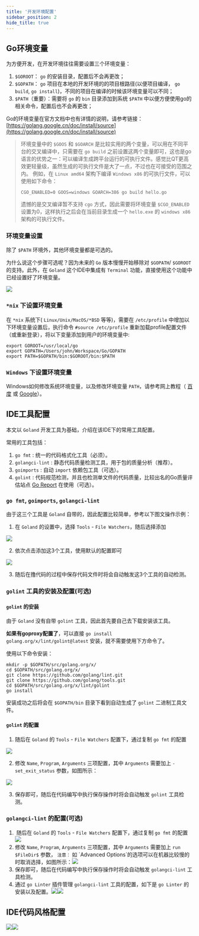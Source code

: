 ```yaml
---
title: '开发环境配置'
sidebar_position: 2
hide_title: true
---
```


## Go环境变量

为方便开发，在开发环境往往需要设置三个环境变量：

1. `$GOROOT`： `go` 的安装目录，配置后不会再更改；
2. `$GOPATH`： `go` 项目在本地的开发环境的的项目根路径(以便项目编译， `go build`, `go install`)，不同的项目在编译的时候该环境变量可以不同；
3. `$PATH`（重要）：需要将 `go` 的 `bin` 目录添加到系统 `$PATH` 中以便方便使用go的相关命令，配置后也不会再更改；

Go的环境变量在官方文档中也有详情的说明，请参考链接： [https://golang.google.cn/doc/install/source](https://golang.google.cn/doc/install/source)

> 环境变量中的 `$GOOS` 和 `$GOARCH` 是比较实用的两个变量，可以用在不同平台的交叉编译中，只需要在 `go build` 之前设置这两个变量即可，这也是go语言的优势之一：可以编译生成跨平台运行的可执行文件。感觉比QT更高效更轻量级，虽然生成的可执行文件是大了一点，不过也在可接受的范围之内。 例如，在 `Linux amd64` 架构下编译 `Windows x86` 的可执行文件，可以使用如下命令：
>
> ```
> CGO_ENABLED=0 GOOS=windows GOARCH=386 go build hello.go
> ```
>
> 遗憾的是交叉编译暂不支持 `cgo` 方式，因此需要将环境变量 `$CGO_ENABLED` 设置为0，这样执行之后会在当前目录生成一个 `hello.exe` 的 `windows x86` 架构的可执行文件。

### 环境变量设置

除了 `$PATH` 环境外，其他环境变量都是可选的。

为什么说这个步骤可选呢？因为未来的 `Go` 版本慢慢开始移除对 `$GOPATH`/ `$GOROOT` 的支持。此外，在 `Goland` 这个IDE中集成有 `Terminal` 功能，直接使用这个功能中已经设置好了环境变量。

![](/markdown/05384e323c8cec76f4d7f3d4e1c77662.png)

### `*nix` 下设置环境变量

在 `*nix` 系统下( `Linux/Unix/MacOS/*BSD` 等等)，需要在 `/etc/profile` 中增加以下环境变量设置后，执行命令 `#source /etc/profile` 重新加载profile配置文件（或重新登录），将以下变量添加到用户的环境变量中:

```
export GOROOT=/usr/local/go
export GOPATH=/Users/john/Workspace/Go/GOPATH
export PATH=$GOPATH/bin:$GOROOT/bin:$PATH
```

### `Windows` 下设置环境变量

Windows如何修改系统环境变量，以及修改环境变量 `PATH`，请参考网上教程（ [百度](https://www.baidu.com/s?wd=Windows%20%E4%BF%AE%E6%94%B9%E7%B3%BB%E7%BB%9F%E7%8E%AF%E5%A2%83%E5%8F%98%E9%87%8F%20PATH) 或 [Google](https://www.google.com/search?q=Windows+修改系统环境变量+PATH)）。

## IDE工具配置

本文以 `Goland` 开发工具为基础，介绍在该IDE下的常用工具配置。

常用的工具包括：

1. `go fmt` : 统一的代码格式化工具（必须）。
2. `golangci-lint` : 静态代码质量检测工具，用于包的质量分析（推荐）。
3. `goimports` : 自动 `import` 依赖包工具（可选）。
4. `golint` : 代码规范检测，并且也检测单文件的代码质量，比较出名的Go质量评估站点 [Go Report](https://goreportcard.com) 在使用（可选）。

### `go fmt`, `goimports`, `golangci-lint`

由于这三个工具是 `Goland` 自带的，因此配置比较简单，参考以下图文操作示例：

1. 在 `Goland` 的设置中，选择 `Tools` \- `File Watchers`，随后选择添加

![](/markdown/73cba7df52c4faa61022e53c7899922c.jpg)

2. 依次点击添加这3个工具，使用默认的配置即可

![](/markdown/49322dfd4ab8597a9942ddf6438a7834.jpg)

3. 随后在撸代码的过程中保存代码文件时将会自动触发这3个工具的自动检测。


### `golint` 工具的安装及配置(可选)

#### `golint` 的安装

由于 `Goland` 没有自带 `golint` 工具，因此首先要自己去下载安装该工具。

**如果有goproxy配置了**，可以直接 `go install golang.org/x/lint/golint@latest` 安装，就不需要使用下方命令了。

使用以下命令安装：

```
mkdir -p $GOPATH/src/golang.org/x/
cd $GOPATH/src/golang.org/x/
git clone https://github.com/golang/lint.git
git clone https://github.com/golang/tools.git
cd $GOPATH/src/golang.org/x/lint/golint
go install
```

安装成功之后将会在 `$GOPATH/bin` 目录下看到自动生成了 `golint` 二进制工具文件。

#### `golint` 的配置

1. 随后在 `Goland` 的 `Tools` \- `File Watchers` 配置下，通过复制 `go fmt` 的配置

![](/markdown/1120583c224a0b36b28bd040e6e7675a.jpg)

2. 修改 `Name`, `Program`, `Arguments` 三项配置，其中 `Arguments` 需要加上 `-set_exit_status` 参数，如图所示：

![](/markdown/ca67582ae665fbc4f4b362955f45e36d.jpg)

3. 保存即可，随后在代码编写中执行保存操作时将会自动触发 `golint` 工具检测。


### `golangci-lint` 的配置(可选)

1.  随后在 `Goland` 的 `Tools` \- `File Watchers` 配置下，通过复制 `go fmt` 的配置![](/markdown/68e55a91185c9a811f7ff73a35e8aac5.png)
2. 修改 `Name`, `Program`, `Arguments` 三项配置，其中 `Arguments` 需要加上 `run $FileDir$` 参数， `注意：` 如 \`Advanced Options\`的选项可以在机器比较慢的时取消选择，如图所示：![](/markdown/807b97250184c91443ead9b7708e58da.png)
3. 保存即可，随后在代码编写中执行保存操作时将会自动触发 `golangci-lint` 工具检测。
4. 通过 `go Linter` 插件管理 `golangci-lint` 工具的配置，如下是 `go Linter` 的安装以及配置。![](/markdown/c48c6e9531a075bd0b9e37ebfbf9228a.png)![](/markdown/c2660e80cd23b642d191ed35fe181e48.png)

## IDE代码风格配置

![](/markdown/5679baf572fd988e9fd30181c4624981.png)![](/markdown/a29711338dfb39c3a44c68be8a596d64.png)